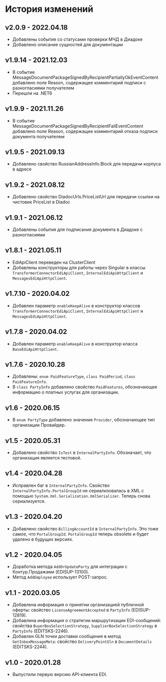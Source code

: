 # История изменений

## v2.0.9 - 2022.04.18
- Добавлены события со статусами проверки МЧД в Диадоке
- Добавлено описание сущностей для документации

## v1.9.14 - 2021.12.03
- В событие MessageDocumentPackageSignedByRecipientPartiallyOkEventContent добавлено поле Reason, содержащее комментарий подписи с разногласиями получателем
- Перешли на .NET6

## v1.9.9 - 2021.11.26
- В событие MessageDocumentPackageSignedByRecipientFailEventContent добавлено поле Reason, содержащее комментарий отказа подписи документа получателем

## v1.9.5 - 2021.09.13
- Добавлено свойство RussianAddressInfo.Block для передачи корпуса в адресе

## v1.9.2 - 2021.08.12
- Добавлено свойство DiadocUrls.PriceListUrl для передачи ссылки на чистовик PriceList в Diadoc

## v1.9.1 - 2021.06.12
- Добавлены события для подписания документа в Диадоке с разногласиями

## v1.8.1 - 2021.05.11
- EdiApiClient переведен на ClusterClient
- Добавлены конструкторы для работы через Singular в классы `TransformerConnectorEdiApiClient`, `InternalEdiApiHttpClient` и `MessagesEdiApiHttpClient`.

## v1.7.10 - 2020.04.02
- Добавлен параметр `enableKeepAlive` в конструктор классов `TransformerConnectorEdiApiClient`, `InternalEdiApiHttpClient` и `MessagesEdiApiHttpClient`.

## v1.7.8 - 2020.04.02
- Добавлен параметр `enableKeepAlive` в конструктор класса `BaseEdiApiHttpClient`.

## v1.7.6 - 2020.10.28
- Добавлены: `enum PaidFeatureType`, `class PaidPeriod`, `class PaidFeatureInfo`.
- В `class PartyInfo` добавлено свойство `PaidFeatures`, обозначающее информацию о платных услугах для организации.

## v1.6 - 2020.06.15
- В `enum PartyType` добавлено значение `Provider`, обозначающее тип организации Провайдер.

## v1.5 - 2020.05.31
- Добавлено свойство `IsTest` в `InternalPartyInfo`. Обозначает, что организация является тестовой.

## v1.4 - 2020.04.28
- Исправлен баг в `InternalPartyInfo`. Свойство `InternalPartyInfo.PortalGroupId` не сериализовалась в XML с помощью `System.Xml.Serialization.XmlSerializer`. Теперь снова сериализуется.

## v1.3 - 2020.04.20
- Добавлено свойство `BillingAccountId` в `InternalPartyInfo`. Это тоже самое, что `PortalGroupId`. `PortalGroupId` теперь obsolete и будет удалено в будущих версиях.

## v1.2 - 2020.04.05
- Доработка метода `AddOrUpdateParty` для интеграции с Контур.Продажами (EDISUP-13100).
- Метод `AddEmployee` использует POST-запрос.

## v1.1 - 2020.03.05
- Добавлена информация о принятии организацией публичной оферты: свойство `LicenseAgreementAccepted` в `PartyInfo` (EDISUP-12819).
- Добавлена информация о стратегии маршрутизации EDI-сообщений: свойства `BuyerBoxSelectionStrategy`, `SupplierBoxSelectionStrategy` в `PartyInfo` (EDITSKS-2246).
- Добавлен GLN точки доставки сообщения в метод `GetInboxMessageMeta`: свойство `DeliveryPointGln` в `DocumentDetails` (EDITSKS-2244).

## v1.0 - 2020.01.28
- Выпустили первую версию API-клиента EDI.
